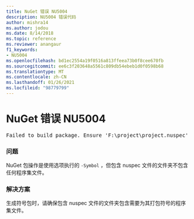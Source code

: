 ```yaml
---
title: NuGet 错误 NU5004
description: NU5004 错误代码
author: mishra14
ms.author: jodou
ms.date: 8/14/2018
ms.topic: reference
ms.reviewer: anangaur
f1_keywords:
- NU5004
ms.openlocfilehash: bd1ec2554a19f0516a813ffeea73b0f8cee670fb
ms.sourcegitcommit: ee6c3f203648a5561c809db54ebeb1d0f0598b68
ms.translationtype: MT
ms.contentlocale: zh-CN
ms.lasthandoff: 01/26/2021
ms.locfileid: "98779799"
---
```

# <a name="nuget-error-nu5004"></a>NuGet 错误 NU5004
<pre>Failed to build package. Ensure 'F:\project\project.nuspec' includes assembly files. For help on building symbols package, visit http://docs.nuget.org/.</pre>

### <a name="issue"></a>问题

NuGet 包操作是使用选项执行的 `-Symbol` ，但包含 nuspec 文件的文件夹不包含任何程序集文件。 


### <a name="solution"></a>解决方案

生成符号包时，请确保包含 nuspec 文件的文件夹包含需要为其打包符号的程序集文件。

